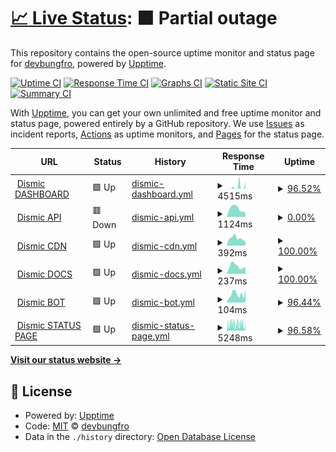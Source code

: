 # [📈 Live Status](https://demo.upptime.js.org): <!--live status--> **🟧 Partial outage**

This repository contains the open-source uptime monitor and status page for [devbungfro](https://demo.upptime.js.org), powered by [Upptime](https://github.com/upptime/upptime).

[![Uptime CI](https://github.com/devbungfro/dismicstatus/workflows/Uptime%20CI/badge.svg)](https://github.com/devbungfro/dismicstatus/actions?query=workflow%3A%22Uptime+CI%22)
[![Response Time CI](https://github.com/devbungfro/dismicstatus/workflows/Response%20Time%20CI/badge.svg)](https://github.com/devbungfro/dismicstatus/actions?query=workflow%3A%22Response+Time+CI%22)
[![Graphs CI](https://github.com/devbungfro/dismicstatus/workflows/Graphs%20CI/badge.svg)](https://github.com/devbungfro/dismicstatus/actions?query=workflow%3A%22Graphs+CI%22)
[![Static Site CI](https://github.com/devbungfro/dismicstatus/workflows/Static%20Site%20CI/badge.svg)](https://github.com/devbungfro/dismicstatus/actions?query=workflow%3A%22Static+Site+CI%22)
[![Summary CI](https://github.com/devbungfro/dismicstatus/workflows/Summary%20CI/badge.svg)](https://github.com/devbungfro/dismicstatus/actions?query=workflow%3A%22Summary+CI%22)

With [Upptime](https://upptime.js.org), you can get your own unlimited and free uptime monitor and status page, powered entirely by a GitHub repository. We use [Issues](https://github.com/devbungfro/dismicstatus/issues) as incident reports, [Actions](https://github.com/devbungfro/dismicstatus/actions) as uptime monitors, and [Pages](https://demo.upptime.js.org) for the status page.

<!--start: status pages-->
<!-- This summary is generated by Upptime (https://github.com/upptime/upptime) -->
<!-- Do not edit this manually, your changes will be overwritten -->
<!-- prettier-ignore -->
| URL | Status | History | Response Time | Uptime |
| --- | ------ | ------- | ------------- | ------ |
| <img alt="" src="https://favicons.githubusercontent.com/www.dismic.org" height="13"> [Dismic DASHBOARD](https://www.dismic.org) | 🟩 Up | [dismic-dashboard.yml](https://github.com/DevBungfro/dismicstatus/commits/HEAD/history/dismic-dashboard.yml) | <details><summary><img alt="Response time graph" src="./graphs/dismic-dashboard/response-time-week.png" height="20"> 4515ms</summary><br><a href="https://devbungfro.github.io/dismicstatus//history/dismic-dashboard"><img alt="Response time 1317" src="https://img.shields.io/endpoint?url=https%3A%2F%2Fraw.githubusercontent.com%2FDevBungfro%2Fdismicstatus%2FHEAD%2Fapi%2Fdismic-dashboard%2Fresponse-time.json"></a><br><a href="https://devbungfro.github.io/dismicstatus//history/dismic-dashboard"><img alt="24-hour response time 18223" src="https://img.shields.io/endpoint?url=https%3A%2F%2Fraw.githubusercontent.com%2FDevBungfro%2Fdismicstatus%2FHEAD%2Fapi%2Fdismic-dashboard%2Fresponse-time-day.json"></a><br><a href="https://devbungfro.github.io/dismicstatus//history/dismic-dashboard"><img alt="7-day response time 4515" src="https://img.shields.io/endpoint?url=https%3A%2F%2Fraw.githubusercontent.com%2FDevBungfro%2Fdismicstatus%2FHEAD%2Fapi%2Fdismic-dashboard%2Fresponse-time-week.json"></a><br><a href="https://devbungfro.github.io/dismicstatus//history/dismic-dashboard"><img alt="30-day response time 1430" src="https://img.shields.io/endpoint?url=https%3A%2F%2Fraw.githubusercontent.com%2FDevBungfro%2Fdismicstatus%2FHEAD%2Fapi%2Fdismic-dashboard%2Fresponse-time-month.json"></a><br><a href="https://devbungfro.github.io/dismicstatus//history/dismic-dashboard"><img alt="1-year response time 1317" src="https://img.shields.io/endpoint?url=https%3A%2F%2Fraw.githubusercontent.com%2FDevBungfro%2Fdismicstatus%2FHEAD%2Fapi%2Fdismic-dashboard%2Fresponse-time-year.json"></a></details> | <details><summary><a href="https://devbungfro.github.io/dismicstatus//history/dismic-dashboard">96.52%</a></summary><a href="https://devbungfro.github.io/dismicstatus//history/dismic-dashboard"><img alt="All-time uptime 98.71%" src="https://img.shields.io/endpoint?url=https%3A%2F%2Fraw.githubusercontent.com%2FDevBungfro%2Fdismicstatus%2FHEAD%2Fapi%2Fdismic-dashboard%2Fuptime.json"></a><br><a href="https://devbungfro.github.io/dismicstatus//history/dismic-dashboard"><img alt="24-hour uptime 100.00%" src="https://img.shields.io/endpoint?url=https%3A%2F%2Fraw.githubusercontent.com%2FDevBungfro%2Fdismicstatus%2FHEAD%2Fapi%2Fdismic-dashboard%2Fuptime-day.json"></a><br><a href="https://devbungfro.github.io/dismicstatus//history/dismic-dashboard"><img alt="7-day uptime 96.52%" src="https://img.shields.io/endpoint?url=https%3A%2F%2Fraw.githubusercontent.com%2FDevBungfro%2Fdismicstatus%2FHEAD%2Fapi%2Fdismic-dashboard%2Fuptime-week.json"></a><br><a href="https://devbungfro.github.io/dismicstatus//history/dismic-dashboard"><img alt="30-day uptime 97.44%" src="https://img.shields.io/endpoint?url=https%3A%2F%2Fraw.githubusercontent.com%2FDevBungfro%2Fdismicstatus%2FHEAD%2Fapi%2Fdismic-dashboard%2Fuptime-month.json"></a><br><a href="https://devbungfro.github.io/dismicstatus//history/dismic-dashboard"><img alt="1-year uptime 98.71%" src="https://img.shields.io/endpoint?url=https%3A%2F%2Fraw.githubusercontent.com%2FDevBungfro%2Fdismicstatus%2FHEAD%2Fapi%2Fdismic-dashboard%2Fuptime-year.json"></a></details>
| <img alt="" src="https://favicons.githubusercontent.com/api.dismic.org" height="13"> [Dismic API](https://api.dismic.org) | 🟥 Down | [dismic-api.yml](https://github.com/DevBungfro/dismicstatus/commits/HEAD/history/dismic-api.yml) | <details><summary><img alt="Response time graph" src="./graphs/dismic-api/response-time-week.png" height="20"> 1124ms</summary><br><a href="https://devbungfro.github.io/dismicstatus//history/dismic-api"><img alt="Response time 879" src="https://img.shields.io/endpoint?url=https%3A%2F%2Fraw.githubusercontent.com%2FDevBungfro%2Fdismicstatus%2FHEAD%2Fapi%2Fdismic-api%2Fresponse-time.json"></a><br><a href="https://devbungfro.github.io/dismicstatus//history/dismic-api"><img alt="24-hour response time 540" src="https://img.shields.io/endpoint?url=https%3A%2F%2Fraw.githubusercontent.com%2FDevBungfro%2Fdismicstatus%2FHEAD%2Fapi%2Fdismic-api%2Fresponse-time-day.json"></a><br><a href="https://devbungfro.github.io/dismicstatus//history/dismic-api"><img alt="7-day response time 1124" src="https://img.shields.io/endpoint?url=https%3A%2F%2Fraw.githubusercontent.com%2FDevBungfro%2Fdismicstatus%2FHEAD%2Fapi%2Fdismic-api%2Fresponse-time-week.json"></a><br><a href="https://devbungfro.github.io/dismicstatus//history/dismic-api"><img alt="30-day response time 868" src="https://img.shields.io/endpoint?url=https%3A%2F%2Fraw.githubusercontent.com%2FDevBungfro%2Fdismicstatus%2FHEAD%2Fapi%2Fdismic-api%2Fresponse-time-month.json"></a><br><a href="https://devbungfro.github.io/dismicstatus//history/dismic-api"><img alt="1-year response time 879" src="https://img.shields.io/endpoint?url=https%3A%2F%2Fraw.githubusercontent.com%2FDevBungfro%2Fdismicstatus%2FHEAD%2Fapi%2Fdismic-api%2Fresponse-time-year.json"></a></details> | <details><summary><a href="https://devbungfro.github.io/dismicstatus//history/dismic-api">0.00%</a></summary><a href="https://devbungfro.github.io/dismicstatus//history/dismic-api"><img alt="All-time uptime 80.33%" src="https://img.shields.io/endpoint?url=https%3A%2F%2Fraw.githubusercontent.com%2FDevBungfro%2Fdismicstatus%2FHEAD%2Fapi%2Fdismic-api%2Fuptime.json"></a><br><a href="https://devbungfro.github.io/dismicstatus//history/dismic-api"><img alt="24-hour uptime 0.00%" src="https://img.shields.io/endpoint?url=https%3A%2F%2Fraw.githubusercontent.com%2FDevBungfro%2Fdismicstatus%2FHEAD%2Fapi%2Fdismic-api%2Fuptime-day.json"></a><br><a href="https://devbungfro.github.io/dismicstatus//history/dismic-api"><img alt="7-day uptime 0.00%" src="https://img.shields.io/endpoint?url=https%3A%2F%2Fraw.githubusercontent.com%2FDevBungfro%2Fdismicstatus%2FHEAD%2Fapi%2Fdismic-api%2Fuptime-week.json"></a><br><a href="https://devbungfro.github.io/dismicstatus//history/dismic-api"><img alt="30-day uptime 48.36%" src="https://img.shields.io/endpoint?url=https%3A%2F%2Fraw.githubusercontent.com%2FDevBungfro%2Fdismicstatus%2FHEAD%2Fapi%2Fdismic-api%2Fuptime-month.json"></a><br><a href="https://devbungfro.github.io/dismicstatus//history/dismic-api"><img alt="1-year uptime 80.33%" src="https://img.shields.io/endpoint?url=https%3A%2F%2Fraw.githubusercontent.com%2FDevBungfro%2Fdismicstatus%2FHEAD%2Fapi%2Fdismic-api%2Fuptime-year.json"></a></details>
| <img alt="" src="https://favicons.githubusercontent.com/cdn.dismic.org" height="13"> [Dismic CDN](https://cdn.dismic.org) | 🟩 Up | [dismic-cdn.yml](https://github.com/DevBungfro/dismicstatus/commits/HEAD/history/dismic-cdn.yml) | <details><summary><img alt="Response time graph" src="./graphs/dismic-cdn/response-time-week.png" height="20"> 392ms</summary><br><a href="https://devbungfro.github.io/dismicstatus//history/dismic-cdn"><img alt="Response time 745" src="https://img.shields.io/endpoint?url=https%3A%2F%2Fraw.githubusercontent.com%2FDevBungfro%2Fdismicstatus%2FHEAD%2Fapi%2Fdismic-cdn%2Fresponse-time.json"></a><br><a href="https://devbungfro.github.io/dismicstatus//history/dismic-cdn"><img alt="24-hour response time 189" src="https://img.shields.io/endpoint?url=https%3A%2F%2Fraw.githubusercontent.com%2FDevBungfro%2Fdismicstatus%2FHEAD%2Fapi%2Fdismic-cdn%2Fresponse-time-day.json"></a><br><a href="https://devbungfro.github.io/dismicstatus//history/dismic-cdn"><img alt="7-day response time 392" src="https://img.shields.io/endpoint?url=https%3A%2F%2Fraw.githubusercontent.com%2FDevBungfro%2Fdismicstatus%2FHEAD%2Fapi%2Fdismic-cdn%2Fresponse-time-week.json"></a><br><a href="https://devbungfro.github.io/dismicstatus//history/dismic-cdn"><img alt="30-day response time 1039" src="https://img.shields.io/endpoint?url=https%3A%2F%2Fraw.githubusercontent.com%2FDevBungfro%2Fdismicstatus%2FHEAD%2Fapi%2Fdismic-cdn%2Fresponse-time-month.json"></a><br><a href="https://devbungfro.github.io/dismicstatus//history/dismic-cdn"><img alt="1-year response time 745" src="https://img.shields.io/endpoint?url=https%3A%2F%2Fraw.githubusercontent.com%2FDevBungfro%2Fdismicstatus%2FHEAD%2Fapi%2Fdismic-cdn%2Fresponse-time-year.json"></a></details> | <details><summary><a href="https://devbungfro.github.io/dismicstatus//history/dismic-cdn">100.00%</a></summary><a href="https://devbungfro.github.io/dismicstatus//history/dismic-cdn"><img alt="All-time uptime 99.81%" src="https://img.shields.io/endpoint?url=https%3A%2F%2Fraw.githubusercontent.com%2FDevBungfro%2Fdismicstatus%2FHEAD%2Fapi%2Fdismic-cdn%2Fuptime.json"></a><br><a href="https://devbungfro.github.io/dismicstatus//history/dismic-cdn"><img alt="24-hour uptime 100.00%" src="https://img.shields.io/endpoint?url=https%3A%2F%2Fraw.githubusercontent.com%2FDevBungfro%2Fdismicstatus%2FHEAD%2Fapi%2Fdismic-cdn%2Fuptime-day.json"></a><br><a href="https://devbungfro.github.io/dismicstatus//history/dismic-cdn"><img alt="7-day uptime 100.00%" src="https://img.shields.io/endpoint?url=https%3A%2F%2Fraw.githubusercontent.com%2FDevBungfro%2Fdismicstatus%2FHEAD%2Fapi%2Fdismic-cdn%2Fuptime-week.json"></a><br><a href="https://devbungfro.github.io/dismicstatus//history/dismic-cdn"><img alt="30-day uptime 99.56%" src="https://img.shields.io/endpoint?url=https%3A%2F%2Fraw.githubusercontent.com%2FDevBungfro%2Fdismicstatus%2FHEAD%2Fapi%2Fdismic-cdn%2Fuptime-month.json"></a><br><a href="https://devbungfro.github.io/dismicstatus//history/dismic-cdn"><img alt="1-year uptime 99.81%" src="https://img.shields.io/endpoint?url=https%3A%2F%2Fraw.githubusercontent.com%2FDevBungfro%2Fdismicstatus%2FHEAD%2Fapi%2Fdismic-cdn%2Fuptime-year.json"></a></details>
| <img alt="" src="https://favicons.githubusercontent.com/docs.dismic.org" height="13"> [Dismic DOCS](https://docs.dismic.org) | 🟩 Up | [dismic-docs.yml](https://github.com/DevBungfro/dismicstatus/commits/HEAD/history/dismic-docs.yml) | <details><summary><img alt="Response time graph" src="./graphs/dismic-docs/response-time-week.png" height="20"> 237ms</summary><br><a href="https://devbungfro.github.io/dismicstatus//history/dismic-docs"><img alt="Response time 250" src="https://img.shields.io/endpoint?url=https%3A%2F%2Fraw.githubusercontent.com%2FDevBungfro%2Fdismicstatus%2FHEAD%2Fapi%2Fdismic-docs%2Fresponse-time.json"></a><br><a href="https://devbungfro.github.io/dismicstatus//history/dismic-docs"><img alt="24-hour response time 202" src="https://img.shields.io/endpoint?url=https%3A%2F%2Fraw.githubusercontent.com%2FDevBungfro%2Fdismicstatus%2FHEAD%2Fapi%2Fdismic-docs%2Fresponse-time-day.json"></a><br><a href="https://devbungfro.github.io/dismicstatus//history/dismic-docs"><img alt="7-day response time 237" src="https://img.shields.io/endpoint?url=https%3A%2F%2Fraw.githubusercontent.com%2FDevBungfro%2Fdismicstatus%2FHEAD%2Fapi%2Fdismic-docs%2Fresponse-time-week.json"></a><br><a href="https://devbungfro.github.io/dismicstatus//history/dismic-docs"><img alt="30-day response time 230" src="https://img.shields.io/endpoint?url=https%3A%2F%2Fraw.githubusercontent.com%2FDevBungfro%2Fdismicstatus%2FHEAD%2Fapi%2Fdismic-docs%2Fresponse-time-month.json"></a><br><a href="https://devbungfro.github.io/dismicstatus//history/dismic-docs"><img alt="1-year response time 250" src="https://img.shields.io/endpoint?url=https%3A%2F%2Fraw.githubusercontent.com%2FDevBungfro%2Fdismicstatus%2FHEAD%2Fapi%2Fdismic-docs%2Fresponse-time-year.json"></a></details> | <details><summary><a href="https://devbungfro.github.io/dismicstatus//history/dismic-docs">100.00%</a></summary><a href="https://devbungfro.github.io/dismicstatus//history/dismic-docs"><img alt="All-time uptime 99.94%" src="https://img.shields.io/endpoint?url=https%3A%2F%2Fraw.githubusercontent.com%2FDevBungfro%2Fdismicstatus%2FHEAD%2Fapi%2Fdismic-docs%2Fuptime.json"></a><br><a href="https://devbungfro.github.io/dismicstatus//history/dismic-docs"><img alt="24-hour uptime 100.00%" src="https://img.shields.io/endpoint?url=https%3A%2F%2Fraw.githubusercontent.com%2FDevBungfro%2Fdismicstatus%2FHEAD%2Fapi%2Fdismic-docs%2Fuptime-day.json"></a><br><a href="https://devbungfro.github.io/dismicstatus//history/dismic-docs"><img alt="7-day uptime 100.00%" src="https://img.shields.io/endpoint?url=https%3A%2F%2Fraw.githubusercontent.com%2FDevBungfro%2Fdismicstatus%2FHEAD%2Fapi%2Fdismic-docs%2Fuptime-week.json"></a><br><a href="https://devbungfro.github.io/dismicstatus//history/dismic-docs"><img alt="30-day uptime 100.00%" src="https://img.shields.io/endpoint?url=https%3A%2F%2Fraw.githubusercontent.com%2FDevBungfro%2Fdismicstatus%2FHEAD%2Fapi%2Fdismic-docs%2Fuptime-month.json"></a><br><a href="https://devbungfro.github.io/dismicstatus//history/dismic-docs"><img alt="1-year uptime 99.94%" src="https://img.shields.io/endpoint?url=https%3A%2F%2Fraw.githubusercontent.com%2FDevBungfro%2Fdismicstatus%2FHEAD%2Fapi%2Fdismic-docs%2Fuptime-year.json"></a></details>
| <img alt="" src="https://favicons.githubusercontent.com/www.dismic.org" height="13"> [Dismic BOT](https://www.dismic.org/botping) | 🟩 Up | [dismic-bot.yml](https://github.com/DevBungfro/dismicstatus/commits/HEAD/history/dismic-bot.yml) | <details><summary><img alt="Response time graph" src="./graphs/dismic-bot/response-time-week.png" height="20"> 104ms</summary><br><a href="https://devbungfro.github.io/dismicstatus//history/dismic-bot"><img alt="Response time 241" src="https://img.shields.io/endpoint?url=https%3A%2F%2Fraw.githubusercontent.com%2FDevBungfro%2Fdismicstatus%2FHEAD%2Fapi%2Fdismic-bot%2Fresponse-time.json"></a><br><a href="https://devbungfro.github.io/dismicstatus//history/dismic-bot"><img alt="24-hour response time 160" src="https://img.shields.io/endpoint?url=https%3A%2F%2Fraw.githubusercontent.com%2FDevBungfro%2Fdismicstatus%2FHEAD%2Fapi%2Fdismic-bot%2Fresponse-time-day.json"></a><br><a href="https://devbungfro.github.io/dismicstatus//history/dismic-bot"><img alt="7-day response time 104" src="https://img.shields.io/endpoint?url=https%3A%2F%2Fraw.githubusercontent.com%2FDevBungfro%2Fdismicstatus%2FHEAD%2Fapi%2Fdismic-bot%2Fresponse-time-week.json"></a><br><a href="https://devbungfro.github.io/dismicstatus//history/dismic-bot"><img alt="30-day response time 209" src="https://img.shields.io/endpoint?url=https%3A%2F%2Fraw.githubusercontent.com%2FDevBungfro%2Fdismicstatus%2FHEAD%2Fapi%2Fdismic-bot%2Fresponse-time-month.json"></a><br><a href="https://devbungfro.github.io/dismicstatus//history/dismic-bot"><img alt="1-year response time 241" src="https://img.shields.io/endpoint?url=https%3A%2F%2Fraw.githubusercontent.com%2FDevBungfro%2Fdismicstatus%2FHEAD%2Fapi%2Fdismic-bot%2Fresponse-time-year.json"></a></details> | <details><summary><a href="https://devbungfro.github.io/dismicstatus//history/dismic-bot">96.44%</a></summary><a href="https://devbungfro.github.io/dismicstatus//history/dismic-bot"><img alt="All-time uptime 98.81%" src="https://img.shields.io/endpoint?url=https%3A%2F%2Fraw.githubusercontent.com%2FDevBungfro%2Fdismicstatus%2FHEAD%2Fapi%2Fdismic-bot%2Fuptime.json"></a><br><a href="https://devbungfro.github.io/dismicstatus//history/dismic-bot"><img alt="24-hour uptime 100.00%" src="https://img.shields.io/endpoint?url=https%3A%2F%2Fraw.githubusercontent.com%2FDevBungfro%2Fdismicstatus%2FHEAD%2Fapi%2Fdismic-bot%2Fuptime-day.json"></a><br><a href="https://devbungfro.github.io/dismicstatus//history/dismic-bot"><img alt="7-day uptime 96.44%" src="https://img.shields.io/endpoint?url=https%3A%2F%2Fraw.githubusercontent.com%2FDevBungfro%2Fdismicstatus%2FHEAD%2Fapi%2Fdismic-bot%2Fuptime-week.json"></a><br><a href="https://devbungfro.github.io/dismicstatus//history/dismic-bot"><img alt="30-day uptime 97.70%" src="https://img.shields.io/endpoint?url=https%3A%2F%2Fraw.githubusercontent.com%2FDevBungfro%2Fdismicstatus%2FHEAD%2Fapi%2Fdismic-bot%2Fuptime-month.json"></a><br><a href="https://devbungfro.github.io/dismicstatus//history/dismic-bot"><img alt="1-year uptime 98.81%" src="https://img.shields.io/endpoint?url=https%3A%2F%2Fraw.githubusercontent.com%2FDevBungfro%2Fdismicstatus%2FHEAD%2Fapi%2Fdismic-bot%2Fuptime-year.json"></a></details>
| <img alt="" src="https://favicons.githubusercontent.com/status.dismic.org" height="13"> [Dismic STATUS PAGE](https://status.dismic.org) | 🟩 Up | [dismic-status-page.yml](https://github.com/DevBungfro/dismicstatus/commits/HEAD/history/dismic-status-page.yml) | <details><summary><img alt="Response time graph" src="./graphs/dismic-status-page/response-time-week.png" height="20"> 5248ms</summary><br><a href="https://devbungfro.github.io/dismicstatus//history/dismic-status-page"><img alt="Response time 4021" src="https://img.shields.io/endpoint?url=https%3A%2F%2Fraw.githubusercontent.com%2FDevBungfro%2Fdismicstatus%2FHEAD%2Fapi%2Fdismic-status-page%2Fresponse-time.json"></a><br><a href="https://devbungfro.github.io/dismicstatus//history/dismic-status-page"><img alt="24-hour response time 4812" src="https://img.shields.io/endpoint?url=https%3A%2F%2Fraw.githubusercontent.com%2FDevBungfro%2Fdismicstatus%2FHEAD%2Fapi%2Fdismic-status-page%2Fresponse-time-day.json"></a><br><a href="https://devbungfro.github.io/dismicstatus//history/dismic-status-page"><img alt="7-day response time 5248" src="https://img.shields.io/endpoint?url=https%3A%2F%2Fraw.githubusercontent.com%2FDevBungfro%2Fdismicstatus%2FHEAD%2Fapi%2Fdismic-status-page%2Fresponse-time-week.json"></a><br><a href="https://devbungfro.github.io/dismicstatus//history/dismic-status-page"><img alt="30-day response time 4496" src="https://img.shields.io/endpoint?url=https%3A%2F%2Fraw.githubusercontent.com%2FDevBungfro%2Fdismicstatus%2FHEAD%2Fapi%2Fdismic-status-page%2Fresponse-time-month.json"></a><br><a href="https://devbungfro.github.io/dismicstatus//history/dismic-status-page"><img alt="1-year response time 4021" src="https://img.shields.io/endpoint?url=https%3A%2F%2Fraw.githubusercontent.com%2FDevBungfro%2Fdismicstatus%2FHEAD%2Fapi%2Fdismic-status-page%2Fresponse-time-year.json"></a></details> | <details><summary><a href="https://devbungfro.github.io/dismicstatus//history/dismic-status-page">96.58%</a></summary><a href="https://devbungfro.github.io/dismicstatus//history/dismic-status-page"><img alt="All-time uptime 99.25%" src="https://img.shields.io/endpoint?url=https%3A%2F%2Fraw.githubusercontent.com%2FDevBungfro%2Fdismicstatus%2FHEAD%2Fapi%2Fdismic-status-page%2Fuptime.json"></a><br><a href="https://devbungfro.github.io/dismicstatus//history/dismic-status-page"><img alt="24-hour uptime 92.20%" src="https://img.shields.io/endpoint?url=https%3A%2F%2Fraw.githubusercontent.com%2FDevBungfro%2Fdismicstatus%2FHEAD%2Fapi%2Fdismic-status-page%2Fuptime-day.json"></a><br><a href="https://devbungfro.github.io/dismicstatus//history/dismic-status-page"><img alt="7-day uptime 96.58%" src="https://img.shields.io/endpoint?url=https%3A%2F%2Fraw.githubusercontent.com%2FDevBungfro%2Fdismicstatus%2FHEAD%2Fapi%2Fdismic-status-page%2Fuptime-week.json"></a><br><a href="https://devbungfro.github.io/dismicstatus//history/dismic-status-page"><img alt="30-day uptime 98.80%" src="https://img.shields.io/endpoint?url=https%3A%2F%2Fraw.githubusercontent.com%2FDevBungfro%2Fdismicstatus%2FHEAD%2Fapi%2Fdismic-status-page%2Fuptime-month.json"></a><br><a href="https://devbungfro.github.io/dismicstatus//history/dismic-status-page"><img alt="1-year uptime 99.25%" src="https://img.shields.io/endpoint?url=https%3A%2F%2Fraw.githubusercontent.com%2FDevBungfro%2Fdismicstatus%2FHEAD%2Fapi%2Fdismic-status-page%2Fuptime-year.json"></a></details>

<!--end: status pages-->

[**Visit our status website →**](https://demo.upptime.js.org)

## 📄 License

- Powered by: [Upptime](https://github.com/upptime/upptime)
- Code: [MIT](./LICENSE) © [devbungfro](https://demo.upptime.js.org)
- Data in the `./history` directory: [Open Database License](https://opendatacommons.org/licenses/odbl/1-0/)
